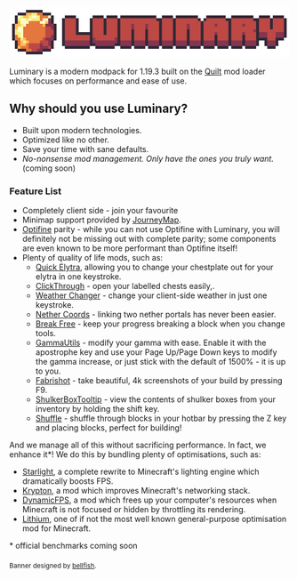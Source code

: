 ![](assets/luminary.png)

Luminary is a modern modpack for 1.19.3 built on the [Quilt]() mod loader which focuses on performance and ease of use.

## Why should you use Luminary?

- Built upon modern technologies.
- Optimized like no other.
- Save your time with sane defaults.
- *No-nonsense mod management. Only have the ones you truly want.* (coming soon)

### Feature List

- Completely client side - join your favourite
- Minimap support provided by [JourneyMap]().
- [Optifine]() parity - while you can not use Optifine with Luminary, you will definitely not be missing out with complete parity; some components are even known to be more performant than Optifine itself!
- Plenty of quality of life mods, such as:
	- [Quick Elytra](), allowing you to change your chestplate out for your elytra in one keystroke.
	- [ClickThrough]() - open your labelled chests easily,.
	- [Weather Changer]() - change your client-side weather in just one keystroke.
	- [Nether Coords]() - linking two nether portals has never been easier.
	- [Break Free]() - keep your progress breaking a block when you change tools.
	- [GammaUtils]() - modify your gamma with ease. Enable it with the apostrophe key and use your Page Up/Page Down keys to modify the gamma increase, or just stick with the default of 1500% - it is up to you.
	- [Fabrishot]() - take beautiful, 4k screenshots of your build by pressing F9.
	- [ShulkerBoxTooltip]() - view the contents of shulker boxes from your inventory by holding the shift key.
	- [Shuffle]() - shuffle through blocks in your hotbar by pressing the Z	key and placing blocks, perfect for building!

And we manage all of this without sacrificing performance. In fact, we enhance it*! We do this by bundling plenty of optimisations, such as:

- [Starlight](), a complete rewrite to Minecraft's lighting engine which dramatically boosts FPS.
- [Krypton](), a mod which improves Minecraft's networking stack.
- [DynamicFPS](), a mod which frees up your computer's resources when Minecraft is not focused or hidden by throttling its rendering.
- [Lithium](), one of if not the most well known general-purpose optimisation mod for Minecraft.

\* official benchmarks coming soon

<sub>Banner designed by <a href="">bellfish</a>.</sub>
